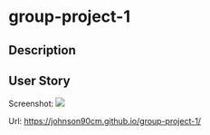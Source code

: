 # group-project-1

## Description

## User Story


Screenshot: 
![](./image.png)

Url: https://johnson90cm.github.io/group-project-1/